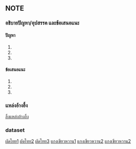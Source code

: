 ## NOTE

### อธิบายปัญหา/อุปสรรค และข้อเสนอแนะ
#### ปัญหา
1.
2.
3.

#### ข้อเสนอแนะ
1.
2.
3.

### แหล่งอ้างอิ้ง
[ลิ้งแหล่งอ้างอิ้ง](https://github.com/kittipat12zxc/Project-CNNs-Group/tree/main/note)

### dataset
[ผัดไทย1](https://universe.roboflow.com/thaifood/thai_food-y98fg/browse?queryText=class%3A%22Thai+Stir-fried+Noodle%22&pageSize=50&startingIndex=0&browseQuery=true)
[ผัดไทย2](https://www.kaggle.com/datasets/sorawitsinlapanurak/top-10-best-rated-thai-food)
[ผัดไทย3](https://universe.roboflow.com/projectwachi/pad-thai-b68nq/dataset/1)
[แกงเขียวหวาน1](https://www.kaggle.com/datasets/sorawitsinlapanurak/top-10-best-rated-thai-food/data)
[แกงเขียวหวาน2](https://universe.roboflow.com/food-buddy/thai-food-csvmo)
[แกงเขียวหวาน2](https://universe.roboflow.com/food-buddy/thai-food-csvmo)
